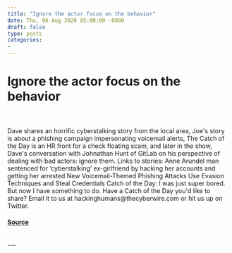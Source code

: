 ```yaml
---
title: "Ignore the actor focus on the behavior"
date: Thu, 06 Aug 2020 05:00:00 -0000
draft: false
type: posts
categories: 
- 
---
```

# Ignore the actor focus on the behavior

<br/>

<br/>
Dave shares an horrific cyberstalking story from the local area, Joe's story is about a phishing campaign impersonating voicemail alerts, The Catch of the Day is an HR front for a check floating scam, and later in the show, Dave's conversation with Johnathan Hunt of GitLab on his perspective of dealing with bad actors: ignore them. Links to stories: Anne Arundel man sentenced for ‘cyberstalking’ ex-girlfriend by hacking her accounts and getting her arrested New Voicemail-Themed Phishing Attacks Use Evasion Techniques and Steal Credentials Catch of the Day: I was just super bored. But now I have something to do. Have a Catch of the Day you'd like to share? Email it to us at hackinghumans@thecyberwire.com or hit us up on Twitter.

#### [Source](https://thecyberwire.com/podcasts/hacking-humans/110/notes)

<br/>
---
